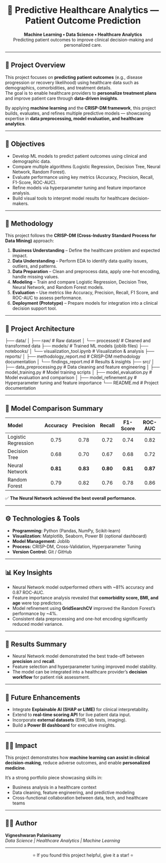 <h1 align="center">🏥 Predictive Healthcare Analytics — Patient Outcome Prediction</h1>

<p align="center">
  <b>Machine Learning • Data Science • Healthcare Analytics</b><br>
  Predicting patient outcomes to improve clinical decision-making and personalized care.
</p>

---

## 📘 Project Overview

This project focuses on **predicting patient outcomes** (e.g., disease progression or recovery likelihood) using healthcare data such as demographics, comorbidities, and treatment details.  
The goal is to enable healthcare providers to **personalize treatment plans** and improve patient care through **data-driven insights**.

By applying **machine learning** and the **CRISP-DM framework**, this project builds, evaluates, and refines multiple predictive models — showcasing expertise in **data preprocessing, model evaluation, and healthcare analytics**.

---

## 🎯 Objectives

- Develop ML models to predict patient outcomes using clinical and demographic data.  
- Compare multiple algorithms (Logistic Regression, Decision Tree, Neural Network, Random Forest).  
- Evaluate performance using key metrics (Accuracy, Precision, Recall, F1-Score, ROC-AUC).  
- Refine models via hyperparameter tuning and feature importance analysis.  
- Build visual tools to interpret model results for healthcare decision-makers.

---

## 🧠 Methodology

This project follows the **CRISP-DM (Cross-Industry Standard Process for Data Mining)** approach:

1. **Business Understanding** – Define the healthcare problem and expected impact.  
2. **Data Understanding** – Perform EDA to identify data quality issues, outliers, and patterns.  
3. **Data Preparation** – Clean and preprocess data, apply one-hot encoding, handle missing values.  
4. **Modeling** – Train and compare Logistic Regression, Decision Tree, Neural Network, and Random Forest models.  
5. **Evaluation** – Use metrics like Accuracy, Precision, Recall, F1 Score, and ROC-AUC to assess performance.  
6. **Deployment (Prototype)** – Prepare models for integration into a clinical decision support tool.

---

## 🧩 Project Architecture

├── data/
│ ├── raw/ # Raw dataset
│ └── processed/ # Cleaned and transformed data
├── models/ # Trained ML models (joblib files)
├── notebooks/
│ └── visualization_tool.ipynb # Visualization & analysis
├── reports/
│ ├── methodology_report.md # CRISP-DM methodology documentation
│ └── findings_report.md # Results & insights
├── src/
│ ├── data_preprocessing.py # Data cleaning and feature engineering
│ ├── model_training.py # Model training scripts
│ ├── model_evaluation.py # Model evaluation and comparison
│ ├── model_refinement.py # Hyperparameter tuning and feature importance
└── README.md # Project documentation


---

## 🧮 Model Comparison Summary

| Model | Accuracy | Precision | Recall | F1-Score | ROC-AUC |
|:------|:----------:|:----------:|:-------:|:---------:|:---------:|
| Logistic Regression | 0.75 | 0.78 | 0.72 | 0.74 | 0.82 |
| Decision Tree | 0.68 | 0.70 | 0.67 | 0.68 | 0.72 |
| Neural Network | **0.81** | **0.83** | **0.80** | **0.81** | **0.87** |
| Random Forest | 0.79 | 0.82 | 0.76 | 0.78 | 0.86 |

✅ **The Neural Network achieved the best overall performance.**

---

## ⚙️ Technologies & Tools

- **Programming:** Python (Pandas, NumPy, Scikit-learn)  
- **Visualization:** Matplotlib, Seaborn, Power BI (optional dashboard)  
- **Model Management:** Joblib  
- **Process:** CRISP-DM, Cross-Validation, Hyperparameter Tuning  
- **Version Control:** Git / GitHub  

---

## 📊 Key Insights

- Neural Network model outperformed others with ~81% accuracy and 0.87 ROC-AUC.  
- Feature importance analysis revealed that **comorbidity score, BMI, and age** were top predictors.  
- Model refinement using **GridSearchCV** improved the Random Forest’s performance by ~4%.  
- Consistent data preprocessing and one-hot encoding significantly reduced model variance.

---

## 🧾 Results Summary

- Neural Network model demonstrated the best trade-off between **precision** and **recall**.  
- Feature selection and hyperparameter tuning improved model stability.  
- The model can be integrated into a healthcare provider’s **decision workflow** for patient risk assessment.

---

## 🧩 Future Enhancements

- Integrate **Explainable AI (SHAP or LIME)** for clinical interpretability.  
- Extend to **real-time scoring API** for live patient data input.  
- Incorporate **external datasets** (EHR, lab tests, imaging).  
- Build a **Power BI dashboard** for executive insights.

---

## 👩‍⚕️ Impact

This project demonstrates how **machine learning can assist in clinical decision-making**, reduce adverse outcomes, and enable **personalized medicine**.  

It’s a strong portfolio piece showcasing skills in:
- Business analysis in a healthcare context  
- Data cleaning, feature engineering, and predictive modeling  
- Cross-functional collaboration between data, tech, and healthcare teams  

---

## 🧑‍💻 Author

**Vigneshwaran Palanisamy**  
_Data Science | Healthcare Analytics | Machine Learning_  


---

<p align="center">
  ⭐ If you found this project helpful, give it a star! ⭐
</p>
